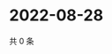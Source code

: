 # 2022-08-28

共 0 条

<!-- BEGIN WEIBO -->
<!-- 最后更新时间 Sun Aug 28 2022 23:17:07 GMT+0800 (China Standard Time) -->

<!-- END WEIBO -->
